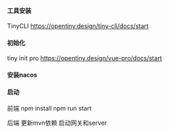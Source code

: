 #### 工具安装
TinyCLI https://opentiny.design/tiny-cli/docs/start

#### 初始化
tiny init pro
https://opentiny.design/vue-pro/docs/start

#### 安装nacos

#### 启动
前端
npm install
npm run start

后端
更新mvn依赖
启动网关和server
